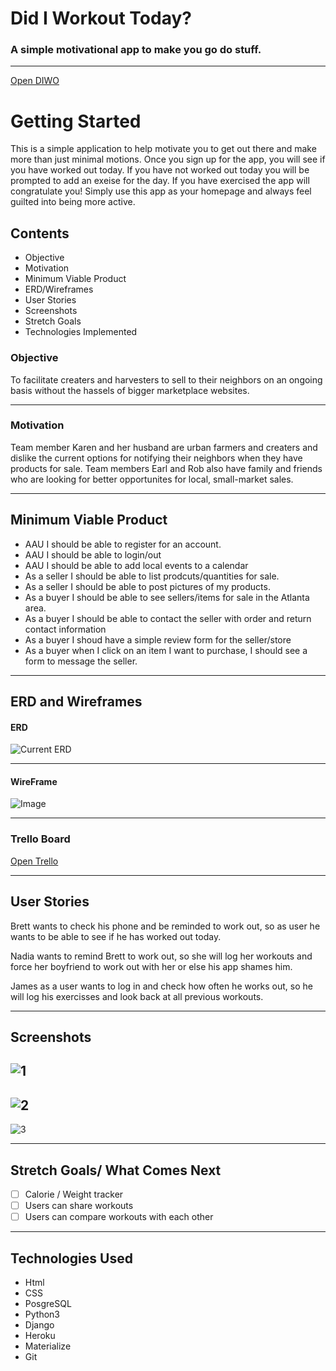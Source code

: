 # Did I Workout Today?
### A simple motivational app to make you go do stuff.

---
[Open DIWO](https://diwo2d.herokuapp.com/)

# Getting Started

This is a simple application to help motivate you to get out there and make more than just minimal motions. Once you sign up for the app, you will see if you have worked out today. If you have not worked out today you will be prompted to add an exeise for the day. If you have exercised the app will congratulate you! Simply use this app as your homepage and always feel guilted into being more active.   

## Contents
* Objective
* Motivation
* Minimum Viable Product
* ERD/Wireframes
* User Stories
* Screenshots
* Stretch Goals
* Technologies Implemented

### Objective
To facilitate creaters and harvesters to sell to their neighbors on an ongoing basis without the hassels of bigger marketplace websites.

---
 
### Motivation
Team member Karen and her husband are urban farmers and creaters and dislike the current options for notifying their neighbors when they have products for sale. Team members Earl and Rob also have family and friends who are looking for better opportunites for local, small-market sales. 

---

## Minimum Viable Product
* AAU I should be able to register for an account.
* AAU I should be able to login/out
* AAU I should be able to add local events to a calendar
* As a seller I should be able to list prodcuts/quantities for sale.
* As a seller I should be able to post pictures of my products.
* As a buyer I should be able to see sellers/items for sale in the Atlanta area.
* As a buyer I should be able to contact the seller with order and return contact information
* As a buyer I shoud have a simple review form for the seller/store
* As a buyer when I click on an item I want to purchase, I should see a form to message the seller.

---

## ERD and Wireframes

#### ERD
![Current ERD](/images/Current_ERD.png)

---

#### WireFrame
 
![Image](/images/wireframe.png)


---

### Trello Board
[Open Trello](https://trello.com/b/0tL4DdQn/did-i-work-out)

---

## User Stories
Brett wants to check his phone and be reminded to work out, so as user he wants to be able to see if he has worked out today.

Nadia wants to remind Brett to work out, so she will log her workouts and force her boyfriend to work out with her or else his app shames him.

James as a user wants to log in and check how often he works out, so he will log his exercisses and look back at all previous workouts. 

---

## Screenshots
![1](/images/Sshot1.png)
---
![2](/images/Sshot2.png)
---
![3](/images/Sshot3.png)

---

## Stretch Goals/ What Comes Next
- [ ] Calorie / Weight tracker
- [ ] Users can share workouts
- [ ] Users can compare workouts with each other

---

## Technologies Used

- Html
- CSS
- PosgreSQL
- Python3
- Django
- Heroku
- Materialize
- Git

